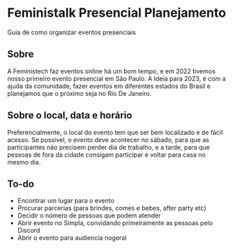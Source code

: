 # Feministalk Presencial Planejamento
Guia de como organizar eventos presenciais

## Sobre
A Feministech faz eventos online há um bom tempo, e em 2022 tivemos nosso primeiro evento presencial em São Paulo.
A Ideia para 2023, é com a ajuda da comunidade, fazer eventos em diferentes estados do Brasil e planejamos que o próximo seja no Rio De Janeiro.

## Sobre o local, data e horário
Preferencialmente, o local do evento tem que ser bem localizado e de fácil acesso. 
Se possível, o evento deve acontecer no sábado, para que as participantes não precisem perder dia de trabalho, 
e a tarde, para que pessoas de fora da cidade consigam participar e voltar para casa no mesmo dia.

## To-do
- Encontrar um lugar para o evento
- Procurar parcerias (para brindes, comes e bebes, after party etc)
- Decidir o número de pessoas que podem atender
- Abrir evento no Simpla, convidando primeiramente as pessoas pelo Discord
- Abrir o evento para audiencia nogeral
